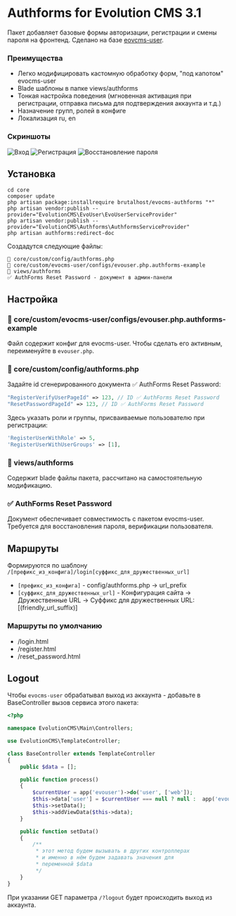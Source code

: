 # Authforms for Evolution CMS 3.1
Пакет добавляет базовые формы авторизации, регистрации и смены пароля на фронтенд.
Сделано на базе [eovcms-user](https://github.com/webber12/evocms-user).

### Преимущества

- Легко модифицировать кастомную обработку форм, "под капотом" evocms-user
- Blade шаблоны в папке views/authforms
- Тонкая настройка поведения (мгновенная активация при регистрации, отправка письма для подтверждения аккаунта и т.д.)
- Назначение групп, ролей в конфиге
- Локализация ru, en

### Скриншоты

![Вход](https://github.com/user-attachments/assets/ba8bb1bd-357b-42c5-8f9a-53a38a90cf31)
![Регистрация](https://github.com/user-attachments/assets/04940fec-b896-4972-b90a-cc53a019bb31)
![Восстановление пароля](https://github.com/user-attachments/assets/beb42705-fdf8-4bca-af38-70151d90e4cd)


## Установка

```
cd core
composer update
php artisan package:installrequire brutalhost/evocms-authforms "*"
php artisan vendor:publish --provider="EvolutionCMS\EvoUser\EvoUserServiceProvider"
php artisan vendor:publish --provider="EvolutionCMS\Authforms\AuthformsServiceProvider"
php artisan authforms:redirect-doc
```

Создадутся следующие файлы:
```
📄 core/custom/config/authforms.php
📄 core/custom/evocms-user/configs/evouser.php.authforms-example
📁 views/authforms
✅ AuthForms Reset Password - документ в админ-панели
```

## Настройка

### 📄 core/custom/evocms-user/configs/evouser.php.authforms-example
Файл содержит конфиг для evocms-user. Чтобы сделать его активным, переименуйте в `evouser.php`.

### 📄 core/custom/config/authforms.php
Задайте id сгенерированного документа ✅ AuthForms Reset Password:
```php
"RegisterVerifyUserPageId" => 123, // ID ✅ AuthForms Reset Password
"ResetPasswordPageId" => 123, // ID ✅ AuthForms Reset Password
```

Здесь указать роли и группы, присваиваемые пользователю при регистрации:
```php
'RegisterUserWithRole' => 5,
'RegisterUserWithUserGroups' => [1],
```

### 📁 views/authforms
Содержит blade файлы пакета, рассчитано на самостоятельную модификацию.

### ✅ AuthForms Reset Password
Документ обеспечивает совместимость с пакетом evocms-user. Требуется для восстановления пароля, верификации пользователя.

## Маршруты

Формируются по шаблону `/[префикс_из_конфига]/login[суффикс_для_дружественных_url]`

- `[префикс_из_конфига]` - config/authforms.php -> url_prefix
- `[суффикс_для_дружественных_url]` - Конфигурация сайта -> Дружественные URL -> Суффикс для дружественных URL: [(friendly_url_suffix)]

### Маршруты по умолчанию

- /login.html
- /register.html
- /reset_password.html

## Logout
Чтобы `evocms-user` обрабатывал выход из аккаунта - добавьте в BaseController вызов сервиса этого пакета:
```php
<?php

namespace EvolutionCMS\Main\Controllers;

use EvolutionCMS\TemplateController;

class BaseController extends TemplateController
{
    public $data = [];

    public function process()
    {
        $currentUser = app('evouser')->do('user', ['web']);
        $this->data['user'] = $currentUser === null ? null :  app('evouser')->withoutRules()->do('ProfileInfo', [ 'user' => $currentUser ]);
        $this->setData();
        $this->addViewData($this->data);
    }

    public function setData()
    {
        /**
         * этот метод будем вызывать в других контроллерах
         * и именно в нём будем задавать значения для
         * переменной $data
         */
    }
}
```

При указании GET параметра `/?logout` будет происходить выход из аккаунта.
